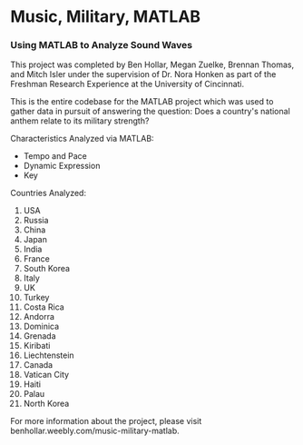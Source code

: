 # Music, Military, MATLAB
### Using MATLAB to Analyze Sound Waves

This project was completed by Ben Hollar, Megan Zuelke, Brennan Thomas, and Mitch Isler under the supervision of Dr. Nora Honken as part of the Freshman Research Experience at the University of Cincinnati. 

This is the entire codebase for the MATLAB project which was used to gather data in pursuit of answering the question: Does a country's national anthem relate to its military strength?

Characteristics Analyzed via MATLAB:
- Tempo and Pace
- Dynamic Expression
- Key

Countries Analyzed:
1. USA
2. Russia
3. China
4. Japan
5. India
6. France
7. South Korea
8. Italy
9. UK
10. Turkey
11. Costa Rica
12. Andorra
13. Dominica
14. Grenada
15. Kiribati
16. Liechtenstein
17. Canada
18. Vatican City
19. Haiti
20. Palau
21. North Korea

For more information about the project, please visit benhollar.weebly.com/music-military-matlab.

